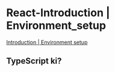 # React-Introduction | Environment_setup

[ Introduction | Environment setup](https://www.youtube.com/watch?v=OSw_sJ-lfU8&list=PLgH5QX0i9K3ruhkxHelhyahHEOH_82bGx&index=1)

## TypeScript ki?

